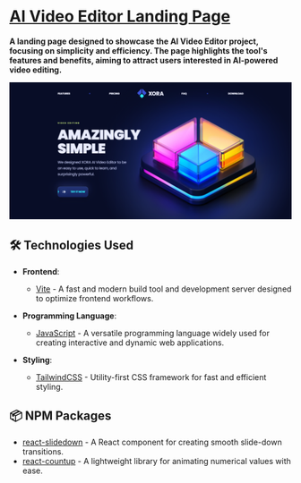 # [AI Video Editor Landing Page](https://xora-ai-video-editor-project.netlify.app/)  

**A landing page designed to showcase the AI Video Editor project, focusing on simplicity and efficiency. The page highlights the tool's features and benefits, aiming to attract users interested in AI-powered video editing.**

![Application Screenshot](/xora-ai-video-editor.png "Application Screenshot")  

## 🛠️ Technologies Used  

- **Frontend**:  
  - [Vite](https://vite.dev/) - A fast and modern build tool and development server designed to optimize frontend workflows.  

- **Programming Language**:  
  - [JavaScript](https://developer.mozilla.org/en-US/docs/Web/JavaScript) - A versatile programming language widely used for creating interactive and dynamic web applications.  

- **Styling**:  
  - [TailwindCSS](https://tailwindcss.com/) - Utility-first CSS framework for fast and efficient styling.  

## 📦 NPM Packages  

- [react-slidedown](https://www.npmjs.com/package/react-slidedown) - A React component for creating smooth slide-down transitions.  
- [react-countup](https://www.npmjs.com/package/react-countup) - A lightweight library for animating numerical values with ease.
